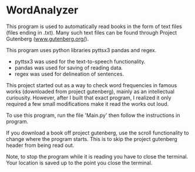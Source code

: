 # WordAnalyzer

This program is used to automatically read books in the form of text files (files ending in .txt). Many such text files can be found through Project Gutenberg (www.gutenberg.org/).

This program uses python libraries pyttsx3 pandas and regex. 
- pyttsx3 was used for the text-to-speech functionality. 
- pandas was used for saving of reading data. 
- regex was used for delineation of sentences. 

This project started out as a way to check word frequencies in famous works (downloaded from project gutenberg), mainly as an intellectual curiousity. However, after I built that exact program, I realized it only required a few small modifications make it read the works out loud. 

To use this program, run the file 'Main.py' then follow the instructions in program.

If you download a book off project gutenberg, use the scroll functionality to change where the program starts. This is to skip the project gutenberg header from being read out.

Note, to stop the program while it is reading you have to close the terminal. Your location is saved up to the point you close the terminal.
